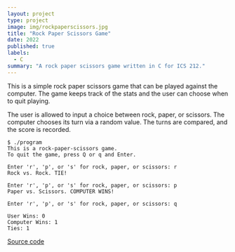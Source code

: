 ```yaml
---
layout: project
type: project
image: img/rockpaperscissors.jpg
title: "Rock Paper Scissors Game"
date: 2022
published: true
labels:
  - C
summary: "A rock paper scissors game written in C for ICS 212."
---
```

This is a simple rock paper scissors game that can be played against the computer. The game keeps track of the stats and the user can choose when to quit playing. 

The user is allowed to input a choice between rock, paper, or scissors. The computer chooses its turn via a random value. The turns are compared, and the score is recorded. 

```
$ ./program
This is a rock-paper-scissors game.
To quit the game, press Q or q and Enter.

Enter 'r', 'p', or 's' for rock, paper, or scissors: r
Rock vs. Rock. TIE!

Enter 'r', 'p', or 's' for rock, paper, or scissors: p
Paper vs. Scissors. COMPUTER WINS!

Enter 'r', 'p', or 's' for rock, paper, or scissors: q

User Wins: 0
Computer Wins: 1
Ties: 1
```
[Source code](https://github.com/jamesgphan/rock-paper-scissors)
